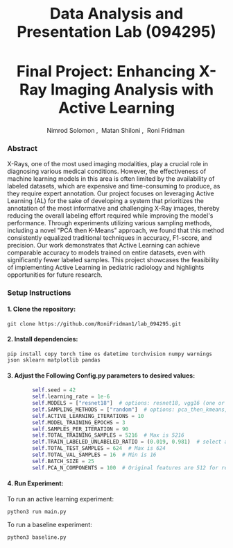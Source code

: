 <h3 align='center' style="text-align:center; font-weight:bold; font-size:2.5em">Data Analysis and Presentation Lab (094295)</h3>
<h1 align='center' style="text-align:center; font-weight:bold; font-size:2.5em">Final Project: Enhancing X-Ray Imaging Analysis with Active Learning</h1>

<p align='center' style="text-align:center;font-size:1em;">
    <a>Nimrod Solomon</a>&nbsp;,&nbsp;
    <a>Matan Shiloni</a>&nbsp;,&nbsp;
    <a>Roni Fridman</a>&nbsp;
</p>

### Abstract
X-Rays, one of the most used imaging modalities, play a crucial role in diagnosing various medical conditions. 
However, the effectiveness of machine learning models in this area is often limited by the availability of labeled 
datasets, which are expensive and time-consuming to produce, as they require expert annotation. Our project focuses 
on leveraging Active Learning (AL) for the sake of developing a system that prioritizes the annotation of the most 
informative and challenging X-Ray images, thereby reducing the overall labeling effort required while improving the 
model's performance. Through experiments utilizing various sampling methods, including a novel "PCA then K-Means" 
approach, we found that this method consistently equalized traditional techniques in accuracy, F1-score, and precision.
Our work demonstrates that Active Learning can achieve comparable accuracy to models trained on entire datasets, even
with significantly fewer labeled samples. This project showcases the feasibility of implementing Active Learning in 
pediatric radiology and highlights opportunities for future research.

### Setup Instructions

#### 1. Clone the repository:
```shell
git clone https://github.com/RoniFridman1/lab_094295.git
```

#### 2. Install dependencies:
```shell
pip install copy torch time os datetime torchvision numpy warnings json sklearn matplotlib pandas
```

#### 3. Adjust the Following Config.py parameters to desired values:
```python
        self.seed = 42
        self.learning_rate = 1e-6
        self.MODELS = ["resnet18"]  # options: resnet18, vgg16 (one or more)
        self.SAMPLING_METHODS = ["random"]  # options: pca_then_kmeans, random, uncertainty, entropy (one or more)
        self.ACTIVE_LEARNING_ITERATIONS = 10
        self.MODEL_TRAINING_EPOCHS = 3
        self.SAMPLES_PER_ITERATION = 90
        self.TOTAL_TRAINING_SAMPLES = 5216  # Max is 5216
        self.TRAIN_LABELED_UNLABELED_RATIO = (0.019, 0.981)  # select any between (0.0, 1.0) and (1.0, 0.0)
        self.TOTAL_TEST_SAMPLES = 624  # Max is 624
        self.TOTAL_VAL_SAMPLES = 16  # Min is 16
        self.BATCH_SIZE = 25
        self.PCA_N_COMPONENTS = 100  # Original features are 512 for resnet18 and 4096 for vgg16.
```

#### 4. Run Experiment:
To run an active learning experiment:
```shell
python3 run main.py
```

To run a baseline experiment:
```shell
python3 baseline.py
```




